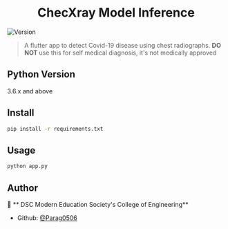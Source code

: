 <h1 align="center">ChecXray Model Inference</h1>
<p>
  <img alt="Version" src="https://img.shields.io/badge/version-1.0.0-blue.svg?cacheSeconds=2592000" />
</p>

> A flutter app to detect Covid-19 disease using chest radiographs.
> <b>DO NOT </b> use this for self medical diagnosis, it's not medically approved

<h2>Python Version</h2>
<p>3.6.x and above<p>

## Install

```sh
pip install -r requirements.txt
```

## Usage

```sh
python app.py
```

## Author

👤 ** DSC Modern Education Society's College of Engineering**

* Github: [@Parag0506](https://github.com/Parag0506)
